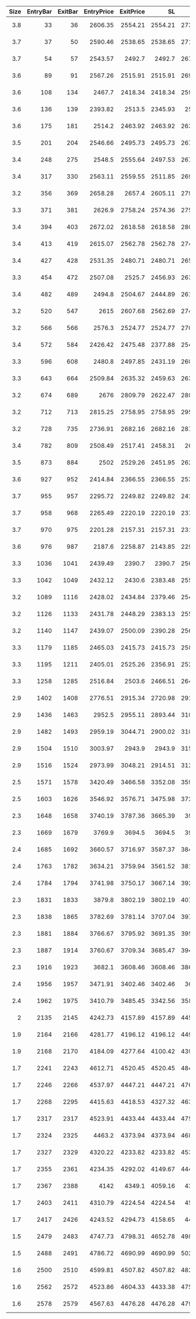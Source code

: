 |   Size |   EntryBar |   ExitBar |   EntryPrice |   ExitPrice |      SL |      TP |         PnL |   Commission |    ReturnPct | EntryTime                 | ExitTime                  | Duration        | Tag   |   Entry_SMA(C,10) |   Exit_SMA(C,10) |
|-------:|-----------:|----------:|-------------:|------------:|--------:|--------:|------------:|-------------:|-------------:|:--------------------------|:--------------------------|:----------------|:------|------------------:|-----------------:|
|    3.8 |         33 |        36 |      2606.35 |     2554.21 | 2554.21 | 2736.66 | -237.34     |      39.2203 | -0.0239638   | 2025-05-14 14:00:00+00:00 | 2025-05-14 17:00:00+00:00 | 0 days 03:00:00 |       |           262.173 |          260.07  |
|    3.7 |         37 |        50 |      2590.46 |     2538.65 | 2538.65 | 2719.98 | -229.649    |      37.9554 | -0.02396     | 2025-05-14 18:00:00+00:00 | 2025-05-15 07:00:00+00:00 | 0 days 13:00:00 |       |           260.231 |          258.472 |
|    3.7 |         54 |        57 |      2543.57 |     2492.7  | 2492.7  | 2670.75 | -225.493    |      37.2684 | -0.02396     | 2025-05-15 11:00:00+00:00 | 2025-05-15 14:00:00+00:00 | 0 days 03:00:00 |       |           256.336 |          254.588 |
|    3.6 |         89 |        91 |      2567.26 |     2515.91 | 2515.91 | 2695.61 | -221.477    |      36.5988 | -0.0239638   | 2025-05-16 22:00:00+00:00 | 2025-05-17 00:00:00+00:00 | 0 days 02:00:00 |       |           258.134 |          256.598 |
|    3.6 |        108 |       134 |      2467.7  |     2418.34 | 2418.34 | 2591.07 | -212.889    |      35.1795 | -0.023964    | 2025-05-17 17:00:00+00:00 | 2025-05-18 19:00:00+00:00 | 1 days 02:00:00 |       |           247.565 |          251.293 |
|    3.6 |        136 |       139 |      2393.82 |     2513.5  | 2345.93 | 2513.5  |  395.517    |      35.3327 |  0.0458956   | 2025-05-18 21:00:00+00:00 | 2025-05-19 00:00:00+00:00 | 0 days 03:00:00 |       |           249.233 |          247.107 |
|    3.6 |        175 |       181 |      2514.2  |     2463.92 | 2463.92 | 2639.91 | -216.865    |      35.8424 | -0.02396     | 2025-05-20 12:00:00+00:00 | 2025-05-20 18:00:00+00:00 | 0 days 06:00:00 |       |           253.356 |          248.941 |
|    3.5 |        201 |       204 |      2546.66 |     2495.73 | 2495.73 | 2673.99 | -213.563    |      35.2967 | -0.02396     | 2025-05-21 14:00:00+00:00 | 2025-05-21 17:00:00+00:00 | 0 days 03:00:00 |       |           255.371 |          254.198 |
|    3.4 |        248 |       275 |      2548.5  |     2555.64 | 2497.53 | 2675.93 |  -10.4322   |      34.7082 | -0.00120396  | 2025-05-23 13:00:00+00:00 | 2025-05-24 16:00:00+00:00 | 1 days 03:00:00 |       |           264.281 |          255.674 |
|    3.4 |        317 |       330 |      2563.11 |     2559.55 | 2511.85 | 2691.27 |  -46.9381   |      34.8341 | -0.00538616  | 2025-05-26 10:00:00+00:00 | 2025-05-26 23:00:00+00:00 | 0 days 13:00:00 |       |           256.582 |          255.213 |
|    3.2 |        356 |       369 |      2658.28 |     2657.4  | 2605.11 | 2791.19 |  -36.8364   |      34.0204 | -0.00433038  | 2025-05-28 01:00:00+00:00 | 2025-05-28 14:00:00+00:00 | 0 days 13:00:00 |       |           266.781 |          264.237 |
|    3.3 |        371 |       381 |      2626.9  |     2758.24 | 2574.36 | 2758.24 |  397.897    |      35.542  |  0.0459      | 2025-05-28 16:00:00+00:00 | 2025-05-29 02:00:00+00:00 | 0 days 10:00:00 |       |           264.236 |          267.276 |
|    3.4 |        394 |       403 |      2672.02 |     2618.58 | 2618.58 | 2805.62 | -217.673    |      35.9761 | -0.02396     | 2025-05-29 15:00:00+00:00 | 2025-05-30 00:00:00+00:00 | 0 days 09:00:00 |       |           270.341 |          263.981 |
|    3.4 |        413 |       419 |      2615.07 |     2562.78 | 2562.78 | 2745.83 | -213.001    |      35.2094 | -0.0239563   | 2025-05-30 10:00:00+00:00 | 2025-05-30 16:00:00+00:00 | 0 days 06:00:00 |       |           262.31  |          260.162 |
|    3.4 |        427 |       428 |      2531.35 |     2480.71 | 2480.71 | 2657.91 | -206.247    |      34.082  | -0.0239639   | 2025-05-31 00:00:00+00:00 | 2025-05-31 01:00:00+00:00 | 0 days 01:00:00 |       |           255.654 |          254.603 |
|    3.3 |        454 |       472 |      2507.08 |     2525.7  | 2456.93 | 2632.42 |   28.2297   |      33.2163 |  0.00341211  | 2025-06-01 03:00:00+00:00 | 2025-06-01 21:00:00+00:00 | 0 days 18:00:00 |       |           252.748 |          252.003 |
|    3.4 |        482 |       489 |      2494.8  |     2504.67 | 2444.89 | 2619.53 |   -0.438396 |      33.9964 | -5.16835e-05 | 2025-06-02 07:00:00+00:00 | 2025-06-02 14:00:00+00:00 | 0 days 07:00:00 |       |           251.271 |          249.675 |
|    3.2 |        520 |       547 |      2615    |     2607.68 | 2562.69 | 2745.74 |  -56.8492   |      33.4252 | -0.00679364  | 2025-06-03 21:00:00+00:00 | 2025-06-05 00:00:00+00:00 | 1 days 03:00:00 |       |           261.81  |          262.652 |
|    3.2 |        566 |       566 |      2576.3  |     2524.77 | 2524.77 | 2705.12 | -197.53     |      32.6469 | -0.02396     | 2025-06-05 19:00:00+00:00 | 2025-06-05 19:00:00+00:00 | 0 days 00:00:00 |       |           258.383 |          258.383 |
|    3.4 |        572 |       584 |      2426.42 |     2475.48 | 2377.88 | 2547.73 |  133.471    |      33.3329 |  0.0161787   | 2025-06-06 01:00:00+00:00 | 2025-06-06 13:00:00+00:00 | 0 days 12:00:00 |       |           247.633 |          246.988 |
|    3.3 |        596 |       608 |      2480.8  |     2497.85 | 2431.19 | 2604.85 |   23.4059   |      32.8591 |  0.00285904  | 2025-06-07 01:00:00+00:00 | 2025-06-07 13:00:00+00:00 | 0 days 12:00:00 |       |           248.782 |          249.423 |
|    3.3 |        643 |       664 |      2509.84 |     2635.32 | 2459.63 | 2635.32 |  380.131    |      33.9581 |  0.0458958   | 2025-06-09 00:00:00+00:00 | 2025-06-09 21:00:00+00:00 | 0 days 21:00:00 |       |           252.227 |          256.551 |
|    3.2 |        674 |       689 |      2676    |     2809.79 | 2622.47 | 2809.79 |  393.017    |      35.1091 |  0.0458961   | 2025-06-10 07:00:00+00:00 | 2025-06-10 22:00:00+00:00 | 0 days 15:00:00 |       |           268.479 |          275.632 |
|    3.2 |        712 |       713 |      2815.25 |     2758.95 | 2758.95 | 2956.01 | -215.851    |      35.6748 | -0.02396     | 2025-06-11 21:00:00+00:00 | 2025-06-11 22:00:00+00:00 | 0 days 01:00:00 |       |           282.362 |          281.902 |
|    3.2 |        728 |       735 |      2736.91 |     2682.16 | 2682.16 | 2873.74 | -209.876    |      34.6821 | -0.0239636   | 2025-06-12 13:00:00+00:00 | 2025-06-12 20:00:00+00:00 | 0 days 07:00:00 |       |           275.128 |          272.76  |
|    3.4 |        782 |       809 |      2508.49 |     2517.41 | 2458.31 | 2633.9  |   -3.84812  |      34.1761 | -0.000451188 | 2025-06-14 19:00:00+00:00 | 2025-06-15 22:00:00+00:00 | 1 days 03:00:00 |       |           252.147 |          253.898 |
|    3.5 |        873 |       884 |      2502    |     2529.26 | 2451.95 | 2627.09 |   60.1912   |      35.2188 |  0.00687349  | 2025-06-18 14:00:00+00:00 | 2025-06-19 01:00:00+00:00 | 0 days 11:00:00 |       |           251.65  |          251.16  |
|    3.6 |        927 |       952 |      2414.84 |     2366.55 | 2366.55 | 2535.59 | -208.259    |      34.426  | -0.0239559   | 2025-06-20 20:00:00+00:00 | 2025-06-21 21:00:00+00:00 | 1 days 01:00:00 |       |           247.851 |          239.728 |
|    3.7 |        955 |       957 |      2295.72 |     2249.82 | 2249.82 | 2410.52 | -203.484    |      33.637  | -0.0239557   | 2025-06-22 00:00:00+00:00 | 2025-06-22 02:00:00+00:00 | 0 days 02:00:00 |       |           235.736 |          232.656 |
|    3.7 |        958 |       968 |      2265.49 |     2220.19 | 2220.19 | 2378.78 | -200.804    |      33.194  | -0.0239557   | 2025-06-22 03:00:00+00:00 | 2025-06-22 13:00:00+00:00 | 0 days 10:00:00 |       |           231.31  |          226.569 |
|    3.7 |        970 |       975 |      2201.28 |     2157.31 | 2157.31 | 2311.41 | -194.931    |      32.2536 | -0.0239333   | 2025-06-22 15:00:00+00:00 | 2025-06-22 20:00:00+00:00 | 0 days 05:00:00 |       |           224.625 |          220.726 |
|    3.6 |        976 |       987 |      2187.6  |     2258.87 | 2143.85 | 2296.98 |  224.557    |      32.0146 |  0.0285139   | 2025-06-22 21:00:00+00:00 | 2025-06-23 08:00:00+00:00 | 0 days 11:00:00 |       |           219.787 |          224.403 |
|    3.3 |       1036 |      1041 |      2439.49 |     2390.7  | 2390.7  | 2561.46 | -192.886    |      31.8793 | -0.02396     | 2025-06-25 09:00:00+00:00 | 2025-06-25 14:00:00+00:00 | 0 days 05:00:00 |       |           244.294 |          243.301 |
|    3.3 |       1042 |      1049 |      2432.12 |     2430.6  | 2383.48 | 2553.73 |  -37.11     |      32.094  | -0.00462372  | 2025-06-25 15:00:00+00:00 | 2025-06-25 22:00:00+00:00 | 0 days 07:00:00 |       |           243.064 |          242.424 |
|    3.2 |       1089 |      1116 |      2428.02 |     2434.84 | 2379.46 | 2549.42 |   -9.2983   |      31.1223 | -0.00119674  | 2025-06-27 14:00:00+00:00 | 2025-06-28 17:00:00+00:00 | 1 days 03:00:00 |       |           244.152 |          242.948 |
|    3.2 |       1126 |      1133 |      2431.78 |     2448.29 | 2383.13 | 2553.36 |   21.5996   |      31.2324 |  0.00277569  | 2025-06-29 03:00:00+00:00 | 2025-06-29 10:00:00+00:00 | 0 days 07:00:00 |       |           243.401 |          243.786 |
|    3.2 |       1140 |      1147 |      2439.07 |     2500.09 | 2390.28 | 2561.01 |  163.653    |      31.6106 |  0.0209677   | 2025-06-29 17:00:00+00:00 | 2025-06-30 00:00:00+00:00 | 0 days 07:00:00 |       |           244.675 |          245.746 |
|    3.3 |       1179 |      1185 |      2465.03 |     2415.73 | 2415.73 | 2588.28 | -194.905    |      32.213  | -0.02396     | 2025-07-01 08:00:00+00:00 | 2025-07-01 14:00:00+00:00 | 0 days 06:00:00 |       |           247.369 |          245.021 |
|    3.3 |       1195 |      1211 |      2405.01 |     2525.26 | 2356.91 | 2525.26 |  364.287    |      32.5398 |  0.0459      | 2025-07-02 00:00:00+00:00 | 2025-07-02 16:00:00+00:00 | 0 days 16:00:00 |       |           241.197 |          246.612 |
|    3.3 |       1258 |      1285 |      2516.84 |     2503.6  | 2466.51 | 2642.69 |  -76.8269   |      33.1349 | -0.00925004  | 2025-07-04 15:00:00+00:00 | 2025-07-05 18:00:00+00:00 | 1 days 03:00:00 |       |           253.808 |          251.19  |
|    2.9 |       1402 |      1408 |      2776.51 |     2915.34 | 2720.98 | 2915.34 |  369.581    |      33.0127 |  0.0459      | 2025-07-10 15:00:00+00:00 | 2025-07-10 21:00:00+00:00 | 0 days 06:00:00 |       |           278.265 |          281.664 |
|    2.9 |       1436 |      1463 |      2952.5  |     2955.11 | 2893.44 | 3100.11 |  -26.6951   |      34.2641 | -0.00311777  | 2025-07-12 01:00:00+00:00 | 2025-07-13 04:00:00+00:00 | 1 days 03:00:00 |       |           297.25  |          294.41  |
|    2.9 |       1482 |      1493 |      2959.19 |     3044.71 | 2900.02 | 3107.16 |  213.185    |      34.8226 |  0.024842    | 2025-07-13 23:00:00+00:00 | 2025-07-14 10:00:00+00:00 | 0 days 11:00:00 |       |           298.183 |          303.254 |
|    2.9 |       1504 |      1510 |      3003.97 |     2943.9  | 2943.9  | 3154.18 | -208.699    |      34.4976 | -0.0239567   | 2025-07-14 21:00:00+00:00 | 2025-07-15 03:00:00+00:00 | 0 days 06:00:00 |       |           301.884 |          299.277 |
|    2.9 |       1516 |      1524 |      2973.99 |     3048.21 | 2914.51 | 3122.69 |  180.309    |      34.9288 |  0.0209065   | 2025-07-15 09:00:00+00:00 | 2025-07-15 17:00:00+00:00 | 0 days 08:00:00 |       |           297.483 |          301.167 |
|    2.5 |       1571 |      1578 |      3420.49 |     3466.58 | 3352.08 | 3591.51 |   80.7897   |      34.4353 |  0.00944773  | 2025-07-17 16:00:00+00:00 | 2025-07-17 23:00:00+00:00 | 0 days 07:00:00 |       |           343.216 |          343.373 |
|    2.5 |       1603 |      1626 |      3546.92 |     3576.71 | 3475.98 | 3724.27 |   38.8569   |      35.6181 |  0.00438204  | 2025-07-19 00:00:00+00:00 | 2025-07-19 23:00:00+00:00 | 0 days 23:00:00 |       |           355.4   |          356.207 |
|    2.3 |       1648 |      1658 |      3740.19 |     3787.36 | 3665.39 | 3927.2  |   73.8643   |      34.6267 |  0.00858644  | 2025-07-20 21:00:00+00:00 | 2025-07-21 07:00:00+00:00 | 0 days 10:00:00 |       |           376.081 |          375.944 |
|    2.3 |       1669 |      1679 |      3769.9  |     3694.5  | 3694.5  | 3958.4  | -207.752    |      34.3362 | -0.02396     | 2025-07-21 18:00:00+00:00 | 2025-07-22 04:00:00+00:00 | 0 days 10:00:00 |       |           379.486 |          374.276 |
|    2.4 |       1685 |      1692 |      3660.57 |     3716.97 | 3587.37 | 3843.61 |   99.9478   |      35.4122 |  0.0113766   | 2025-07-22 10:00:00+00:00 | 2025-07-22 17:00:00+00:00 | 0 days 07:00:00 |       |           369.851 |          369.045 |
|    2.4 |       1763 |      1782 |      3634.21 |     3759.94 | 3561.52 | 3815.91 |  266.26     |      35.4919 |  0.030527    | 2025-07-25 16:00:00+00:00 | 2025-07-26 11:00:00+00:00 | 0 days 19:00:00 |       |           367.775 |          374.817 |
|    2.4 |       1784 |      1794 |      3741.98 |     3750.17 | 3667.14 | 3929.08 |  -16.3063   |      35.9623 | -0.0018157   | 2025-07-26 13:00:00+00:00 | 2025-07-26 23:00:00+00:00 | 0 days 10:00:00 |       |           374.851 |          374.014 |
|    2.3 |       1831 |      1833 |      3879.8  |     3802.19 | 3802.19 | 4073.78 | -213.831    |      35.3372 | -0.0239625   | 2025-07-28 12:00:00+00:00 | 2025-07-28 14:00:00+00:00 | 0 days 02:00:00 |       |           389.423 |          387.89  |
|    2.3 |       1838 |      1865 |      3782.69 |     3781.14 | 3707.04 | 3971.82 |  -38.3586   |      34.7936 | -0.00440894  | 2025-07-28 19:00:00+00:00 | 2025-07-29 22:00:00+00:00 | 1 days 03:00:00 |       |           382.464 |          377.801 |
|    2.3 |       1881 |      1884 |      3766.67 |     3795.92 | 3691.35 | 3955.01 |   32.4871   |      34.7879 |  0.00374995  | 2025-07-30 14:00:00+00:00 | 2025-07-30 17:00:00+00:00 | 0 days 03:00:00 |       |           379.414 |          378.931 |
|    2.3 |       1887 |      1914 |      3760.67 |     3709.34 | 3685.47 | 3948.71 | -152.421    |      34.362  | -0.0176219   | 2025-07-30 20:00:00+00:00 | 2025-07-31 23:00:00+00:00 | 1 days 03:00:00 |       |           377.866 |          375.247 |
|    2.3 |       1916 |      1923 |      3682.1  |     3608.46 | 3608.46 | 3866.21 | -202.913    |      33.5366 | -0.02396     | 2025-08-01 01:00:00+00:00 | 2025-08-01 08:00:00+00:00 | 0 days 07:00:00 |       |           373.388 |          367.713 |
|    2.4 |       1956 |      1957 |      3471.91 |     3402.46 | 3402.46 | 3645.5  | -199.672    |      32.997  | -0.0239628   | 2025-08-02 17:00:00+00:00 | 2025-08-02 18:00:00+00:00 | 0 days 01:00:00 |       |           348.367 |          347.289 |
|    2.4 |       1962 |      1975 |      3410.79 |     3485.45 | 3342.56 | 3581.32 |  146.082    |      33.102  |  0.0178456   | 2025-08-02 23:00:00+00:00 | 2025-08-03 12:00:00+00:00 | 0 days 13:00:00 |       |           342.428 |          346.188 |
|    2   |       2135 |      2145 |      4242.73 |     4157.89 | 4157.89 | 4454.88 | -203.292    |      33.6025 | -0.0239577   | 2025-08-10 04:00:00+00:00 | 2025-08-10 14:00:00+00:00 | 0 days 10:00:00 |       |           427.05  |          420.33  |
|    1.9 |       2164 |      2166 |      4281.77 |     4196.12 | 4196.12 | 4495.85 | -194.942    |      32.216  | -0.0239623   | 2025-08-11 09:00:00+00:00 | 2025-08-11 11:00:00+00:00 | 0 days 02:00:00 |       |           429.318 |          427.867 |
|    1.9 |       2168 |      2170 |      4184.09 |     4277.64 | 4100.42 | 4393.31 |  145.59     |      32.1546 |  0.0183138   | 2025-08-11 13:00:00+00:00 | 2025-08-11 15:00:00+00:00 | 0 days 02:00:00 |       |           426.319 |          426.134 |
|    1.7 |       2241 |      2243 |      4612.71 |     4520.45 | 4520.45 | 4843.34 | -187.902    |      31.0527 | -0.0239621   | 2025-08-14 14:00:00+00:00 | 2025-08-14 16:00:00+00:00 | 0 days 02:00:00 |       |           470.176 |          466.768 |
|    1.7 |       2246 |      2266 |      4537.97 |     4447.21 | 4447.21 | 4764.87 | -184.841    |      30.5496 | -0.02396     | 2025-08-14 19:00:00+00:00 | 2025-08-15 15:00:00+00:00 | 0 days 20:00:00 |       |           460.66  |          459.165 |
|    1.7 |       2268 |      2295 |      4415.63 |     4418.53 | 4327.32 | 4636.41 |  -25.1061   |      30.0361 | -0.00334456  | 2025-08-15 17:00:00+00:00 | 2025-08-16 20:00:00+00:00 | 1 days 03:00:00 |       |           454.834 |          440.777 |
|    1.7 |       2317 |      2317 |      4523.91 |     4433.44 | 4433.44 | 4750.12 | -184.251    |      30.455  | -0.0239578   | 2025-08-17 18:00:00+00:00 | 2025-08-17 18:00:00+00:00 | 0 days 00:00:00 |       |           453.669 |          453.669 |
|    1.7 |       2324 |      2325 |      4463.2  |     4373.94 | 4373.94 | 4686.36 | -181.795    |      30.0463 | -0.02396     | 2025-08-18 01:00:00+00:00 | 2025-08-18 02:00:00+00:00 | 0 days 01:00:00 |       |           447.658 |          445.686 |
|    1.7 |       2327 |      2329 |      4320.22 |     4233.82 | 4233.82 | 4536.23 | -175.971    |      29.0837 | -0.02396     | 2025-08-18 04:00:00+00:00 | 2025-08-18 06:00:00+00:00 | 0 days 02:00:00 |       |           442.331 |          438.723 |
|    1.7 |       2355 |      2361 |      4234.35 |     4292.02 | 4149.67 | 4446.08 |   69.0493   |      28.9897 |  0.00959232  | 2025-08-19 08:00:00+00:00 | 2025-08-19 14:00:00+00:00 | 0 days 06:00:00 |       |           426.528 |          426.275 |
|    1.7 |       2367 |      2388 |      4142    |     4349.1  | 4059.16 | 4349.1  |  323.2      |      28.8697 |  0.0459      | 2025-08-19 20:00:00+00:00 | 2025-08-20 17:00:00+00:00 | 0 days 21:00:00 |       |           420.656 |          423.392 |
|    1.7 |       2403 |      2411 |      4310.79 |     4224.54 | 4224.54 | 4526.3  | -175.637    |      29.0201 | -0.0239668   | 2025-08-21 08:00:00+00:00 | 2025-08-21 16:00:00+00:00 | 0 days 08:00:00 |       |           430.977 |          426.935 |
|    1.7 |       2417 |      2426 |      4243.52 |     4294.73 | 4158.65 | 4455.7  |   58.0269   |      29.0301 |  0.00804368  | 2025-08-21 22:00:00+00:00 | 2025-08-22 07:00:00+00:00 | 0 days 09:00:00 |       |           424.672 |          427.465 |
|    1.5 |       2479 |      2483 |      4747.73 |     4798.31 | 4652.78 | 4985.12 |   47.2319   |      28.6381 |  0.00663221  | 2025-08-24 12:00:00+00:00 | 2025-08-24 16:00:00+00:00 | 0 days 04:00:00 |       |           476.78  |          477.355 |
|    1.5 |       2488 |      2491 |      4786.72 |     4690.99 | 4690.99 | 5026.06 | -172.035    |      28.4331 | -0.02396     | 2025-08-24 21:00:00+00:00 | 2025-08-25 00:00:00+00:00 | 0 days 03:00:00 |       |           481.645 |          481.08  |
|    1.6 |       2500 |      2510 |      4599.81 |     4507.82 | 4507.82 | 4829.81 | -176.323    |      29.1444 | -0.0239579   | 2025-08-25 09:00:00+00:00 | 2025-08-25 19:00:00+00:00 | 0 days 10:00:00 |       |           467.837 |          458.725 |
|    1.6 |       2562 |      2572 |      4523.86 |     4604.33 | 4433.38 | 4750.05 |   99.5418   |      29.2102 |  0.0137523   | 2025-08-27 23:00:00+00:00 | 2025-08-28 09:00:00+00:00 | 0 days 10:00:00 |       |           458.441 |          455.776 |
|    1.6 |       2578 |      2579 |      4567.63 |     4476.28 | 4476.28 | 4796.01 | -175.105    |      28.9405 | -0.02396     | 2025-08-28 15:00:00+00:00 | 2025-08-28 16:00:00+00:00 | 0 days 01:00:00 |       |           458.231 |          457.043 |